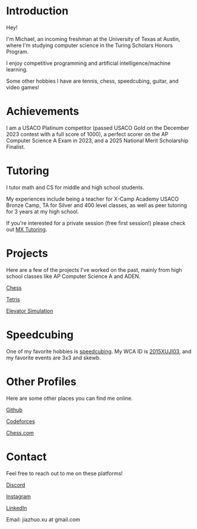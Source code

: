 # Introduction
Hey!

I'm Michael, an incoming freshman at the University of Texas at Austin, where I'm studying computer science in the Turing Scholars Honors Program.

I enjoy competitive programming and artificial intelligence/machine learning.

Some other hobbies I have are tennis, chess, speedcubing, guitar, and video games!

# Achievements

I am a USACO Platinum competitor (passed USACO Gold on the December 2023 contest with a full score of 1000), a perfect scorer on the AP Computer Science A Exam in 2023, and a 2025 National Merit Scholarship Finalist.

# Tutoring
I tutor math and CS for middle and high school students.

My experiences include being a teacher for X-Camp Academy USACO Bronze Camp, TA for Silver and 400 level classes, as well as peer tutoring for 3 years at my high school.

If you're interested for a private session (free first session!) please check out [MX Tutoring](https://sites.google.com/view/mxtutoring).

# Projects
Here are a few of the projects I've worked on the past, mainly from high school classes like AP Computer Science A and ADEN.

[Chess](https://github.com/michyjz/chess)

[Tetris](https://github.com/michyjz/tetris)

[Elevator Simulation](https://github.com/michyjz/elevator-simulation)

# Speedcubing

One of my favorite hobbies is [speedcubing](https://en.wikipedia.org/wiki/Speedcubing). My WCA ID is [2015XUJI03](https://www.worldcubeassociation.org/persons/2015XUJI03), and my favorite events are 3x3 and skewb.

# Other Profiles
Here are some other places you can find me online.

[Github](https://github.com/michyjz) 

[Codeforces](https://codeforces.com/profile/MichyJZ)

[Chess.com](https://www.chess.com/member/michyjz)

# Contact
Feel free to reach out to me on these platforms!

[Discord](https://discordapp.com/users/545056316905750539)

[Instagram](https://www.instagram.com/michael.jxu/)

[LinkedIn](https://www.linkedin.com/in/michael-j-xu/)

Email: jiazhuo.xu at gmail.com

